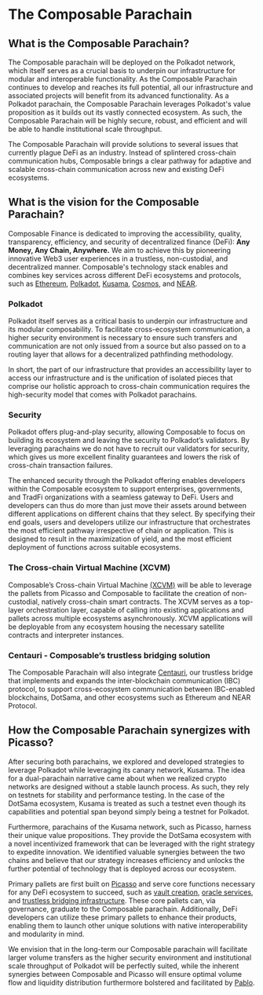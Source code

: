 # The Composable Parachain

## What is the Composable Parachain?

The Composable parachain will be deployed on the Polkadot network, 
which itself serves as a crucial basis to underpin our infrastructure for modular and interoperable functionality. 
As the Composable Parachain continues to develop and reaches its full potential, 
all our infrastructure and associated projects will benefit from its advanced functionality. 
As a Polkadot parachain, 
the Composable Parachain leverages Polkadot's value proposition as it builds out its vastly connected ecosystem. 
As such, the Composable Parachain will be highly secure, robust, 
and efficient and will be able to handle institutional scale throughput.

The Composable Parachain will provide solutions to several issues that currently plague DeFi as an industry.
Instead of splintered cross-chain communication hubs, 
Composable brings a clear pathway for adaptive and scalable cross-chain communication across new and existing DeFi ecosystems.

## What is the vision for the Composable Parachain?

Composable Finance is dedicated to improving the accessibility, quality, transparency, 
efficiency, and security of decentralized finance (DeFi): **Any Money, Any Chain, Anywhere.** 
We aim to achieve this by pioneering innovative Web3 user experiences in a trustless, non-custodial, 
and decentralized manner. 
Composable's technology stack enables and combines key services across different DeFi ecosystems and protocols, 
such as [Ethereum], [Polkadot], [Kusama], [Cosmos], and [NEAR].

[Ethereum]: https://ethereum.org/en/
[Polkadot]: https://polkadot.network/
[Kusama]: https://kusama.network/
[Cosmos]: https://cosmos.network/
[NEAR]: https://near.org/

### Polkadot

Polkadot itself serves as a critical basis to underpin our infrastructure and its modular composability. 
To facilitate cross-ecosystem communication, 
a higher security environment is necessary to ensure such transfers and communication are not only issued from a source
but also passed on to a routing layer that allows for a decentralized pathfinding methodology.

In short, the part of our infrastructure 
that provides an accessibility layer to access our infrastructure and is the unification of isolated pieces 
that comprise our holistic approach to cross-chain communication requires the high-security model 
that comes with Polkadot parachains.

### Security

Polkadot offers plug-and-play security, 
allowing Composable to focus on building its ecosystem and leaving the security to Polkadot’s validators. 
By leveraging parachains we do not have to recruit our validators for security, 
which gives us more excellent finality guarantees and lowers the risk of cross-chain transaction failures.

The enhanced security through the Polkadot offering enables developers within the Composable ecosystem 
to support enterprises, governments, and TradFi organizations with a seamless gateway to DeFi. 
Users and developers can thus do more than just move their assets around between different applications on different chains
that they select.
By specifying their end goals, users and developers utilize our infrastructure 
that orchestrates the most efficient pathway irrespective of chain or application. 
This is designed to result in the maximization of yield, 
and the most efficient deployment of functions across suitable ecosystems.

### The Cross-chain Virtual Machine (XCVM)

Composable’s Cross-chain Virtual Machine [(XCVM)] will be able to leverage the pallets from Picasso and Composable to 
facilitate the creation of non-custodial, natively cross-chain smart contracts. The XCVM serves as a top-layer orchestration layer, capable of calling into existing applications and pallets across multiple ecosystems asynchronously. XCVM applications will be deployable from any ecosystem housing the necessary satellite contracts and interpreter instances.

[(XCVM)]: ../products/xcvm.md

### Centauri - Composable’s trustless bridging solution

The Composable Parachain will also integrate [Centauri], 
our trustless bridge that implements and expands the inter-blockchain communication (IBC) protocol, 
to support cross-ecosystem communication between IBC-enabled blockchains, 
DotSama, and other ecosystems such as Ethereum and NEAR Protocol.

[Centauri]: ../products/centauri-overview.md

## How the Composable Parachain synergizes with Picasso?

After securing both parachains, 
we explored and developed strategies to leverage Polkadot while leveraging its canary network, Kusama. 
The idea for a dual-parachain narrative came 
about when we realized crypto networks are designed without a stable launch process. 
As such, they rely on testnets for stability and performance testing. 
In the case of the DotSama ecosystem, Kusama is treated as such a testnet 
even though its capabilities and potential span beyond simply being a testnet for Polkadot.

Furthermore, parachains of the Kusama network, such as Picasso, harness their unique value propositions. 
They provide the DotSama ecosystem with a novel incentivized framework 
that can be leveraged with the right strategy to expedite innovation. 
We identified valuable synergies between the two chains and believe that our strategy increases efficiency 
and unlocks the further potential of technology that is deployed across our ecosystem.

Primary pallets are first built on [Picasso] and serve core functions necessary for any DeFi ecosystem to succeed, 
such as [vault creation], [oracle services], and [trustless bridging infrastructure]. 
These core pallets can, via governance, graduate to the Composable parachain. 
Additionally, DeFi developers can utilize these primary pallets to enhance their products, 
enabling them to launch other unique solutions with native interoperability and modularity in mind.

We envision that in the long-term our Composable parachain will facilitate larger volume transfers 
as the higher security environment and institutional scale throughput of Polkadot will be perfectly suited,
while the inherent synergies between Composable and Picasso will ensure 
optimal volume flow and liquidity distribution furthermore bolstered and facilitated by [Pablo].

[Picasso]: ./picasso-parachain-overview.md
[vault creation]: ../products/cubic-overview.md
[oracle services]: ../products/apollo-overview.md
[trustless bridging infrastructure]: ../products/centauri-overview.md
[Pablo]: ../products/pablo-overview.md
